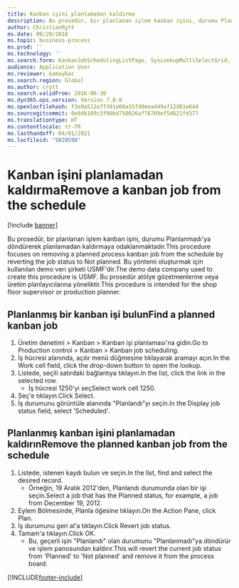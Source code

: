 ```yaml
---
title: Kanban işini planlamadan kaldırma
description: Bu prosedür, bir planlanan işlem kanban işini, durumu Planlanmadı'ya döndürerek planlamadan kaldırmaya odaklanmaktadır.
author: ChristianRytt
ms.date: 08/29/2018
ms.topic: business-process
ms.prod: ''
ms.technology: ''
ms.search.form: KanbanJobSchedulingListPage, SysLookupMultiSelectGrid, KanbanJobStatusUpdate
audience: Application User
ms.reviewer: kamaybac
ms.search.region: Global
ms.author: crytt
ms.search.validFrom: 2016-06-30
ms.dyn365.ops.version: Version 7.0.0
ms.openlocfilehash: f3e9a512e7f391e08a35fd0eea449af12d81e644
ms.sourcegitcommit: 0e8db169c3f90bd750826af76709ef5d621fd377
ms.translationtype: HT
ms.contentlocale: tr-TR
ms.lasthandoff: 04/01/2021
ms.locfileid: "5828598"
---
```

# <a name="remove-a-kanban-job-from-the-schedule"></a><span data-ttu-id="03c15-103">Kanban işini planlamadan kaldırma</span><span class="sxs-lookup"><span data-stu-id="03c15-103">Remove a kanban job from the schedule</span></span>

[!include [banner](../../includes/banner.md)]

<span data-ttu-id="03c15-104">Bu prosedür, bir planlanan işlem kanban işini, durumu Planlanmadı'ya döndürerek planlamadan kaldırmaya odaklanmaktadır.</span><span class="sxs-lookup"><span data-stu-id="03c15-104">This procedure focuses on removing a planned process kanban job from the schedule by reverting the job status to Not planned.</span></span> <span data-ttu-id="03c15-105">Bu yöntemi oluşturmak için kullanılan demo veri şirketi USMF'dir.</span><span class="sxs-lookup"><span data-stu-id="03c15-105">The demo data company used to create this procedure is USMF.</span></span> <span data-ttu-id="03c15-106">Bu prosedür atölye gözetmenlerine veya üretim planlayıcılarına yöneliktir.</span><span class="sxs-lookup"><span data-stu-id="03c15-106">This procedure is intended for the shop floor supervisor or production planner.</span></span>


## <a name="find-a-planned-kanban-job"></a><span data-ttu-id="03c15-107">Planlanmış bir kanban işi bulun</span><span class="sxs-lookup"><span data-stu-id="03c15-107">Find a planned kanban job</span></span>
1. <span data-ttu-id="03c15-108">Üretim denetimi > Kanban > Kanban işi planlaması'na gidin.</span><span class="sxs-lookup"><span data-stu-id="03c15-108">Go to Production control > Kanban > Kanban job scheduling.</span></span>
2. <span data-ttu-id="03c15-109">İş hücresi alanında, açılır menü düğmesine tıklayarak aramayı açın.</span><span class="sxs-lookup"><span data-stu-id="03c15-109">In the Work cell field, click the drop-down button to open the lookup.</span></span>
3. <span data-ttu-id="03c15-110">Listede, seçili satırdaki bağlantıya tıklayın.</span><span class="sxs-lookup"><span data-stu-id="03c15-110">In the list, click the link in the selected row.</span></span>
    * <span data-ttu-id="03c15-111">İş hücresi 1250'yi seç</span><span class="sxs-lookup"><span data-stu-id="03c15-111">Select work cell 1250.</span></span>  
4. <span data-ttu-id="03c15-112">Seç'e tıklayın.</span><span class="sxs-lookup"><span data-stu-id="03c15-112">Click Select.</span></span>
5. <span data-ttu-id="03c15-113">İş durumunu görüntüle alanında "Planlandı"yı seçin.</span><span class="sxs-lookup"><span data-stu-id="03c15-113">In the Display job status field, select 'Scheduled'.</span></span>

## <a name="remove-the-planned-kanban-job-from-the-schedule"></a><span data-ttu-id="03c15-114">Planlanmış kanban işini planlamadan kaldırın</span><span class="sxs-lookup"><span data-stu-id="03c15-114">Remove the planned kanban job from the schedule</span></span>
1. <span data-ttu-id="03c15-115">Listede, istenen kaydı bulun ve seçin.</span><span class="sxs-lookup"><span data-stu-id="03c15-115">In the list, find and select the desired record.</span></span>
    * <span data-ttu-id="03c15-116">Örneğin, 19 Aralık 2012'den, Planlandı durumunda olan bir işi seçin.</span><span class="sxs-lookup"><span data-stu-id="03c15-116">Select a job that has the Planned status, for example, a job from December 19, 2012.</span></span>  
2. <span data-ttu-id="03c15-117">Eylem Bölmesinde, Planla öğesine tıklayın.</span><span class="sxs-lookup"><span data-stu-id="03c15-117">On the Action Pane, click Plan.</span></span>
3. <span data-ttu-id="03c15-118">İş durumunu geri al'a tıklayın.</span><span class="sxs-lookup"><span data-stu-id="03c15-118">Click Revert job status.</span></span>
4. <span data-ttu-id="03c15-119">Tamam'a tıklayın.</span><span class="sxs-lookup"><span data-stu-id="03c15-119">Click OK.</span></span>
    * <span data-ttu-id="03c15-120">Bu, geçerli işin "Planlandı" olan durumunu "Planlanmadı"ya döndürür ve işlem panosundan kaldırır.</span><span class="sxs-lookup"><span data-stu-id="03c15-120">This will revert the current job status from 'Planned' to 'Not planned' and remove it from the process board.</span></span>   



[!INCLUDE[footer-include](../../../includes/footer-banner.md)]